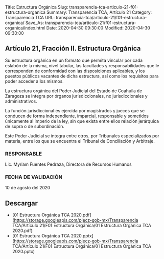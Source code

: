 Title: Estructura Orgánica
Slug: transparencia-tca-articulo-21-f01-estructura-organica
Summary: Transparencia TCA, Artículo 21
Category: Transparencia TCA
URL: transparencia-tca/articulo-21/f01-estructura-organica/
Save_As: transparencia-tca/articulo-21/f01-estructura-organica/index.html
Date: 2020-04-30 09:30:00
Modified: 2020-04-30 09:30:00


## Artículo 21, Fracción II. Estructura Orgánica

Su estructura orgánica en un formato que permita vincular por cada eslabón de la misma, nivel tabular, las facultades y responsabilidades que le corresponden de conformidad con las disposiciones aplicables, y los puestos públicos vacantes de dicha estructura, así como los requisitos para poder acceder a los mismos.

La estructura orgánica del Poder Judicial del Estado de Coahuila de Zaragoza se integra por órganos jurisdiccionales, no jurisdiccionales y administrativos.

La función jurisdiccional es ejercida por magistrados y jueces que se conducen de forma independiente, imparcial, responsable y sometidos únicamente al imperio de la ley, sin que exista entre ellos relación jerárquica de supra o de subordinación.

Este Poder Judicial se integra entre otros, por Tribunales especializados por materia, entre los que se encuentra el Tribunal de Conciliación y Arbitraje.

### RESPONSABLE

Lic. Myriam Fuentes Pedraza, Directora de Recursos Humanos

### FECHA DE VALIDACIÓN

10 de agosto del 2020


## Descargar


* [01 Estructura Orgánica TCA 2020.pdf](https://storage.googleapis.com/pjecz-gob-mx/Transparencia TCA/Artículo 21/F01 Estructura Orgánica/01 Estructura Orgánica TCA 2020.pdf)
* [01 Estructura Orgánica TCA 2020.pptx](https://storage.googleapis.com/pjecz-gob-mx/Transparencia TCA/Artículo 21/F01 Estructura Orgánica/01 Estructura Orgánica TCA 2020.pptx)



